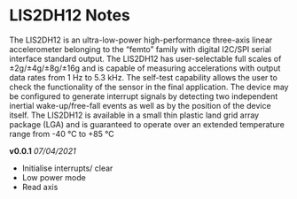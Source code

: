 # LIS2DH12 Notes
The LIS2DH12 is an ultra-low-power high-performance three-axis linear accelerometer belonging to the “femto” family with digital I2C/SPI serial interface standard output. The LIS2DH12 has user-selectable full scales of ±2g/±4g/±8g/±16g and is capable of measuring accelerations with output data rates from 1 Hz to 5.3 kHz.
The self-test capability allows the user to check the functionality of the sensor in the final application.
The device may be configured to generate interrupt signals by detecting two independent inertial wake-up/free-fall events as well as by the position of the device itself.
The LIS2DH12 is available in a small thin plastic land grid array package (LGA) and is guaranteed to operate over an extended temperature range from -40 °C to +85 °C

**v0.0.1** *07/04/2021*
 - Initialise interrupts/ clear
 - Low power mode
 - Read axis

